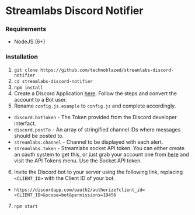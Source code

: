 # Streamlabs Discord Notifier

### Requirements

- NodeJS (6+)

### Installation

1. `git clone https://github.com/technoblazed/streamlabs-discord-notifier`
2. `cd streamlabs-discord-notifier`
3. `npm install`
4. Create a Discord Application [here](https://discordapp.com/developers/applications/me). Follow the steps and convert the account to a Bot user.
5. Rename `config.js.example` to `config.js` and complete accordingly.   
  - `discord.botToken` - The Token provided from the Discord developer interfact.
  - `discord.postTo` - An array of stringified channel IDs where messages should be posted to.
  - `streamlabs.channel` - Channel to be displayed with each alert.
  - `streamlabs.token` - Streamlabs socket API token. You can either create an oauth system to get this, or just grab your account one from [here](https://streamlabs.com/dashboard#/apisettings) and visit the API Tokens menu. Use the Socket API token.
6. Invite the Discord bot to your server using the following link, replacing `<CLIENT_ID>` with the Client ID of your bot.  
  - `https://discordapp.com/oauth2/authorize?client_id=<CLIENT_ID>&scope=bot&permissions=19456`  
7. `npm start`
